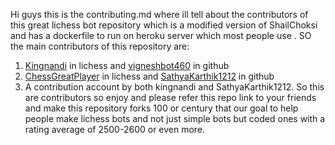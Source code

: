 Hi guys this is the contributing.md where ill tell about the contributors of this great lichess bot repository which is a modified version of ShailChoksi and has a dockerfile to run on heroku server which most people use . SO the main contributors of this repository are:
1. [Kingnandi](https://lichess.org/@/Kingnandi) in lichess and [vigneshbot460](https://github.com/vigneshbot460) in github
2. [ChessGreatPlayer](https://lichess.org/@/ChessGreatPlayer) in lichess and [SathyaKarthik1212](https://github.com/SathyaKarthik1212) in github
3.  A  contribution account by both kingnandi and SathyaKarthik1212.
So this are contributors so enjoy and please refer this repo link to your friends and make this repository forks 100 or century that our goal to help people make lichess bots and not just simple bots but coded ones with a rating average of 2500-2600 or even more.
